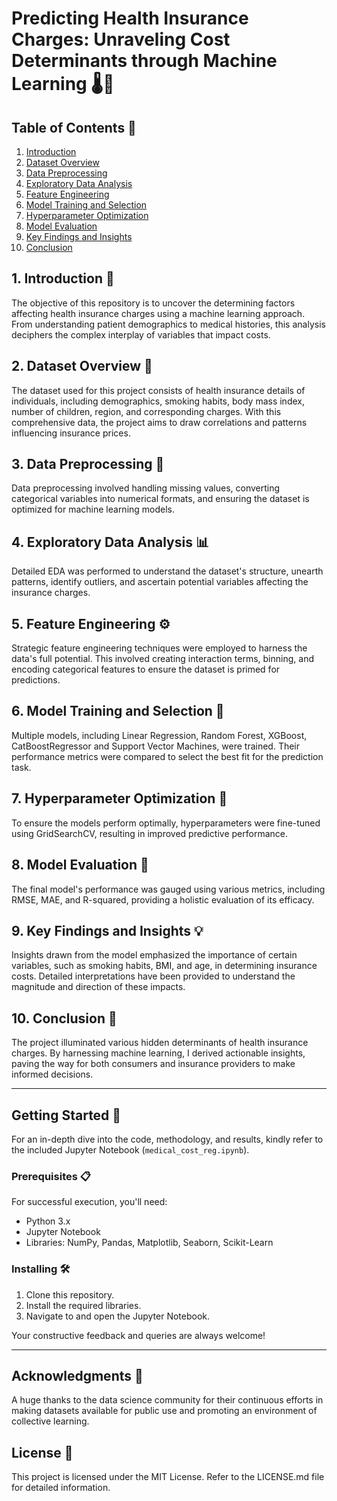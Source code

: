 # Predicting Health Insurance Charges: Unraveling Cost Determinants through Machine Learning 🌡️💸

## Table of Contents 📘
1. [Introduction](#Introduction-)
2. [Dataset Overview](#Dataset-Overview-)
3. [Data Preprocessing](#Data-Preprocessing-)
4. [Exploratory Data Analysis](#Exploratory-Data-Analysis-)
5. [Feature Engineering](#Feature-Engineering-)
6. [Model Training and Selection](#Model-Training-and-Selection-)
7. [Hyperparameter Optimization](#Hyperparameter-Optimization-)
8. [Model Evaluation](#Model-Evaluation-)
9. [Key Findings and Insights](#Key-Findings-and-Insights-)
10. [Conclusion](#Conclusion-)

<a name="Introduction-"></a>
## 1. Introduction 🌟
The objective of this repository is to uncover the determining factors affecting health insurance charges using a machine learning approach. From understanding patient demographics to medical histories, this analysis deciphers the complex interplay of variables that impact costs.

<a name="Dataset-Overview-"></a>
## 2. Dataset Overview 📁
The dataset used for this project consists of health insurance details of individuals, including demographics, smoking habits, body mass index, number of children, region, and corresponding charges. With this comprehensive data, the project aims to draw correlations and patterns influencing insurance prices.

<a name="Data-Preprocessing-"></a>
## 3. Data Preprocessing 🧹
Data preprocessing involved handling missing values, converting categorical variables into numerical formats, and ensuring the dataset is optimized for machine learning models.

<a name="Exploratory-Data-Analysis-"></a>
## 4. Exploratory Data Analysis 📊
Detailed EDA was performed to understand the dataset's structure, unearth patterns, identify outliers, and ascertain potential variables affecting the insurance charges.

<a name="Feature-Engineering-"></a>
## 5. Feature Engineering ⚙️
Strategic feature engineering techniques were employed to harness the data's full potential. This involved creating interaction terms, binning, and encoding categorical features to ensure the dataset is primed for predictions.

<a name="Model-Training-and-Selection-"></a>
## 6. Model Training and Selection 🤖
Multiple models, including Linear Regression, Random Forest, XGBoost, CatBoostRegressor and Support Vector Machines, were trained. Their performance metrics were compared to select the best fit for the prediction task.

<a name="Hyperparameter-Optimization-"></a>
## 7. Hyperparameter Optimization 🔧
To ensure the models perform optimally, hyperparameters were fine-tuned using GridSearchCV, resulting in improved predictive performance.

<a name="Model-Evaluation-"></a>
## 8. Model Evaluation 🎯
The final model's performance was gauged using various metrics, including RMSE, MAE, and R-squared, providing a holistic evaluation of its efficacy.

<a name="Key-Findings-and-Insights-"></a>
## 9. Key Findings and Insights 💡
Insights drawn from the model emphasized the importance of certain variables, such as smoking habits, BMI, and age, in determining insurance costs. Detailed interpretations have been provided to understand the magnitude and direction of these impacts.

<a name="Conclusion-"></a>
## 10. Conclusion 🎉
The project illuminated various hidden determinants of health insurance charges. By harnessing machine learning, I derived actionable insights, paving the way for both consumers and insurance providers to make informed decisions.

---
## Getting Started 🏁
For an in-depth dive into the code, methodology, and results, kindly refer to the included Jupyter Notebook (`medical_cost_reg.ipynb`). 

### Prerequisites 📋
For successful execution, you'll need:
- Python 3.x
- Jupyter Notebook
- Libraries: NumPy, Pandas, Matplotlib, Seaborn, Scikit-Learn

### Installing 🛠️
1. Clone this repository.
2. Install the required libraries.
3. Navigate to and open the Jupyter Notebook.

Your constructive feedback and queries are always welcome!

---
## Acknowledgments 🙏
A huge thanks to the data science community for their continuous efforts in making datasets available for public use and promoting an environment of collective learning.

## License 📄
This project is licensed under the MIT License. Refer to the LICENSE.md file for detailed information.
